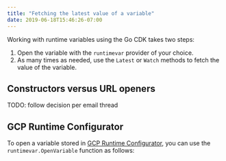 ```yaml
---
title: "Fetching the latest value of a variable"
date: 2019-06-18T15:46:26-07:00
---
```


Working with runtime variables using the Go CDK takes two steps:

1. Open the variable with the `runtimevar` provider of your choice.
2. As many times as needed, use the `Latest` or `Watch` methods to fetch the
   value of the variable.

## Constructors versus URL openers

TODO: follow decision per email thread

## GCP Runtime Configurator

To open a variable stored in [GCP Runtime Configurator][], you can use the
`runtimevar.OpenVariable` function as follows:

[GCP Runtime Configurator]: https://cloud.google.com/deployment-manager/runtime-configurator/

<!-- example here -->

